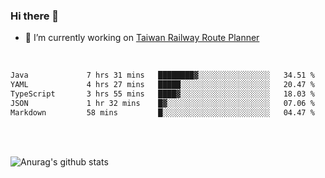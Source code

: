 ### Hi there 👋

- 🔭 I’m currently working on [Taiwan Railway Route Planner](https://github.com/Taiwan-Railway-Route-Planner)

<br/>

<!--START_SECTION:waka-->

```txt
Java             7 hrs 31 mins   ████████▓░░░░░░░░░░░░░░░░   34.51 %
YAML             4 hrs 27 mins   █████░░░░░░░░░░░░░░░░░░░░   20.47 %
TypeScript       3 hrs 55 mins   ████▓░░░░░░░░░░░░░░░░░░░░   18.03 %
JSON             1 hr 32 mins    █▓░░░░░░░░░░░░░░░░░░░░░░░   07.06 %
Markdown         58 mins         █░░░░░░░░░░░░░░░░░░░░░░░░   04.47 %
```

<!--END_SECTION:waka-->

<br/>
<br/>

![Anurag's github stats](https://github-readme-stats.vercel.app/api?username=DepickereSven&show_icons=true&theme=tokyonight)



<!--
**DepickereSven/DepickereSven** is a ✨ _special_ ✨ repository because its `README.md` (this file) appears on your GitHub profile.

Here are some ideas to get you started:

- 🔭 I’m currently working on ...
- 🌱 I’m currently learning ...
- 👯 I’m looking to collaborate on ...
- 🤔 I’m looking for help with ...
- 💬 Ask me about ...
- 📫 How to reach me: ...
- 😄 Pronouns: ...
- ⚡ Fun fact: ...
-->
